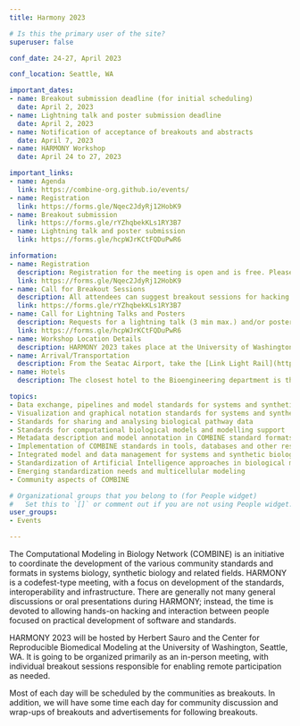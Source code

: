 ```yaml
---
title: Harmony 2023

# Is this the primary user of the site?
superuser: false

conf_date: 24-27, April 2023

conf_location: Seattle, WA

important_dates:
- name: Breakout submission deadline (for initial scheduling)
  date: April 2, 2023
- name: Lightning talk and poster submission deadline
  date: April 2, 2023
- name: Notification of acceptance of breakouts and abstracts
  date: April 7, 2023
- name: HARMONY Workshop
  date: April 24 to 27, 2023

important_links:
- name: Agenda
  link: https://combine-org.github.io/events/
- name: Registration
  link: https://forms.gle/Nqec2JdyRj12HobK9
- name: Breakout submission
  link: https://forms.gle/rYZhqbekKLs1RY3B7
- name: Lightning talk and poster submission
  link: https://forms.gle/hcpWJrKCtFQDuPwR6

information:
- name: Registration
  description: Registration for the meeting is open and is free. Please register at the link above as soon as possible. This will help us plan the schedule and match your interests to the timing of the breakouts, etc. Note, only registered attendees will be sent information related to video conferencing links, etc.
  link: https://forms.gle/Nqec2JdyRj12HobK9
- name: Call for Breakout Sessions
  description: All attendees can suggest breakout sessions for hacking and/or detailed discussions of certain aspects of one or several of the COMBINE standard(s), metadata and semantic annotations (format-specific or overarching), application and implementations of the COMBINE standards, or any other topic relevant for the COMBINE community. The topics for those breakout sessions, and the time slots which would suit their communities can be submitted via the link above. Note, breakout session organisers will be responsible for creating and hosting their own online sessions, if required.
  link: https://forms.gle/rYZhqbekKLs1RY3B7
- name: Call for Lightning Talks and Posters
  description: Requests for a lightning talk (3 min max.) and/or poster can be submitted via the link above. Please use several forms if you want to submit abstracts on different topics. The submission deadline is outlined above. Talks will take place during the community session and posters will be displayed throughout the meeting.
  link: https://forms.gle/hcpWJrKCtFQDuPwR6
- name: Workshop Location Details
  description: HARMONY 2023 takes place at the University of Washington (UW, and commonly called "U-Dub") in Seattle, Washington. HARMONY 2023 will take place in the William H. Foege Bioengineering building, at [3720 15th Ave NE, Seattle, WA 98195](https://goo.gl/maps/rEGPZXcLkiHBcwBa7).  The building is locked during the day, but will be open the half-hour before the meeting begins.  If you arrive later than that, call the department reception at 206-685-2000, or email any of the organizers, or ping us on the [COMBINE slack channel](combine-workspace.slack.com).
- name: Arrival/Transportation
  description: From the Seatac Airport, take the [Link Light Rail](https://www.soundtransit.org/ride-with-us/stations/link-light-rail-stations) north from the airport, and exit at the University of Washington station (NOT Univeristy *Street* Station; that's a downtown stop).  It's a relatively short walk [from there to the Bioengineering building](https://goo.gl/maps/82vspAtwTpG439xN7).  The nearest hotel is [slightly further](https://goo.gl/maps/6TMqczLss91J3TZL7): a little over one mile, so you might want to bus/taxi depending on how much luggage you have.  If you get an [ORCA card](https://www.soundtransit.org/ride-with-us/how-to-pay), you can use that on any of the buses or other light rail trips you might take during your stay.  There's also a ['Transit GO Ticket'](https://kingcounty.gov/en/depts/metro/fares-and-payment/ways-to-pay/transit-go-ticket) app you should be able to use from your phone (untested by me, but it seems reasonable?).
- name: Hotels
  description: The closest hotel to the Bioengineering department is the [Univeristy Inn](https://www.staypineapple.com/university-inn-seattle-wa) at [4140 Roosevelt Way NE, Seattle, WA 98105](https://goo.gl/maps/eZ7bJMLNi5hBWr2H6): it's about a [half mile walk](https://goo.gl/maps/bdWK28hoyLREGFff8) between there and the venue.  About a block further (and inexplicably slightly more expensive) is the [Watertown Hotel](https://www.staypineapple.com/watertown-hotel-seattle-wa), at [4242 Roosevelt Way NE, Seattle, WA 98105](https://goo.gl/maps/3k6jrAKmF9JocTo66).  Any hotel anywhere along the [Link Light Rail](https://www.soundtransit.org/ride-with-us/stations/link-light-rail-stations) line will be easy to get to/from as well, as the Univeristy of Washington station is just a half mile away from the venue.

topics:
- Data exchange, pipelines and model standards for systems and synthetic biology
- Visualization and graphical notation standards for systems and synthetic biology
- Standards for sharing and analysing biological pathway data
- Standards for computational biological models and modelling support
- Metadata description and model annotation in COMBINE standard formats
- Implementation of COMBINE standards in tools, databases and other resources
- Integrated model and data management for systems and synthetic biology
- Standardization of Artificial Intelligence approaches in biological modelling
- Emerging standardization needs and multicellular modeling
- Community aspects of COMBINE

# Organizational groups that you belong to (for People widget)
#   Set this to `[]` or comment out if you are not using People widget.
user_groups:
- Events

---
```

The Computational Modeling in Biology Network (COMBINE) is an initiative to coordinate the development of the various community standards and formats in systems biology, synthetic biology and related fields. HARMONY is a codefest-type meeting, with a focus on development of the standards, interoperability and infrastructure. There are generally not many general discussions or oral presentations during HARMONY; instead, the time is devoted to allowing hands-on hacking and interaction between people focused on practical development of software and standards.

HARMONY 2023 will be hosted by Herbert Sauro and the Center for Reproducible Biomedical Modeling at the University of Washington, Seattle, WA. It is going to be organized primarily as an in-person meeting, with individual breakout sessions responsible for enabling remote participation as needed.

Most of each day will be scheduled by the communities as breakouts. In addition, we will have some time each day for community discussion and wrap-ups of breakouts and advertisements for following breakouts.


